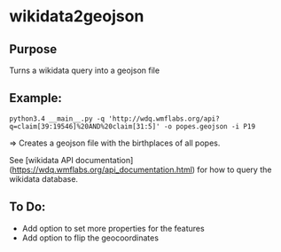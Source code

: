 
# wikidata2geojson

## Purpose

Turns a wikidata query into a geojson file

## Example:
`python3.4 __main__.py -q 'http://wdq.wmflabs.org/api?q=claim[39:19546]%20AND%20claim[31:5]' -o popes.geojson -i P19`

=> Creates a geojson file with the birthplaces of all popes.

See [wikidata API documentation] (https://wdq.wmflabs.org/api_documentation.html) for how to query the wikidata database.

## To Do:

* Add option to set more properties for the features
* Add option to flip the geocoordinates
